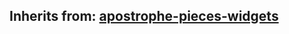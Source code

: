 ## Inherits from: [apostrophe-pieces-widgets](../apostrophe-pieces-widgets/browser-apostrophe-pieces-widgets.md)

